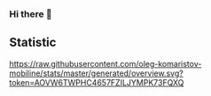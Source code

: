### Hi there 👋

<!--
**oleg-komaristov-mobiline/oleg-komaristov-mobiline** is a ✨ _special_ ✨ repository because its `README.md` (this file) appears on your GitHub profile.

Here are some ideas to get you started:

- 🔭 I’m currently working on ...
- 🌱 I’m currently learning ...
- 👯 I’m looking to collaborate on ...
- 🤔 I’m looking for help with ...
- 💬 Ask me about ...
- 📫 How to reach me: ...
- 😄 Pronouns: ...
- ⚡ Fun fact: ...
-->

## Statistic

https://raw.githubusercontent.com/oleg-komaristov-mobiline/stats/master/generated/overview.svg?token=AOVW6TWPHC4657FZILJYMPK73FQXQ
